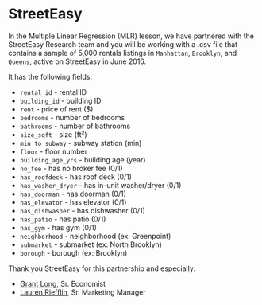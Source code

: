 # StreetEasy

In the Multiple Linear Regression (MLR) lesson, we have partnered with the StreetEasy Research team and you will be working with a .csv file that contains a sample of 5,000 rentals listings in `Manhattan`, `Brooklyn`, and `Queens`, active on StreetEasy in June 2016.

It has the following fields:

- `rental_id` - rental ID
- `building_id` - building ID
- `rent` - price of rent ($)
- `bedrooms` - number of bedrooms
- `bathrooms` - number of bathrooms
- `size_sqft` - size (ft²)
- `min_to_subway` - subway station (min)
- `floor` - floor number
- `building_age_yrs` - building age (year)
- `no_fee` - has no broker fee (0/1)
- `has_roofdeck` - has roof deck (0/1)
- `has_washer_dryer` - has in-unit washer/dryer (0/1)
- `has_doorman` - has doorman (0/1)
- `has_elevator` - has elevator (0/1)
- `has_dishwasher` - has dishwasher (0/1)
- `has_patio` - has patio (0/1)
- `has_gym` - has gym (0/1)
- `neighborhood` - neighborhood (ex: Greenpoint)
- `submarket` - submarket (ex: North Brooklyn)
- `borough` - borough (ex: Brooklyn)

Thank you StreetEasy for this partnership and especially:

- [Grant Long](https://streeteasy.com/blog/author/grantlong/), Sr. Economist
- [Lauren Riefflin](https://streeteasy.com/blog/author/lauren/), Sr. Marketing Manager
